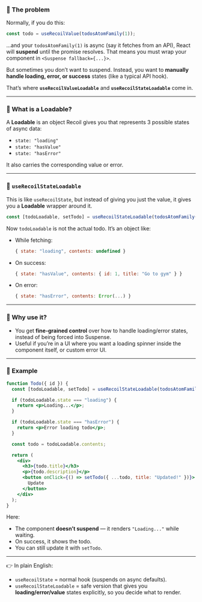 
### 🔹 The problem

Normally, if you do this:

```js
const todo = useRecoilValue(todosAtomFamily(1));
```

…and your `todosAtomFamily(1)` is async (say it fetches from an API), React will **suspend** until the promise resolves.
That means you must wrap your component in `<Suspense fallback={...}>`.

But sometimes you don’t want to suspend.
Instead, you want to **manually handle loading, error, or success** states (like a typical API hook).

That’s where **`useRecoilValueLoadable`** and **`useRecoilStateLoadable`** come in.

---

### 🔹 What is a Loadable?

A **Loadable** is an object Recoil gives you that represents 3 possible states of async data:

* `state: "loading"`
* `state: "hasValue"`
* `state: "hasError"`

It also carries the corresponding value or error.

---

### 🔹 `useRecoilStateLoadable`

This is like `useRecoilState`, but instead of giving you just the value, it gives you a **Loadable** wrapper around it.

```js
const [todoLoadable, setTodo] = useRecoilStateLoadable(todosAtomFamily(1));
```

Now `todoLoadable` is not the actual todo.
It’s an object like:

* While fetching:

  ```js
  { state: "loading", contents: undefined }
  ```
* On success:

  ```js
  { state: "hasValue", contents: { id: 1, title: "Go to gym" } }
  ```
* On error:

  ```js
  { state: "hasError", contents: Error(...) }
  ```

---

### 🔹 Why use it?

* You get **fine-grained control** over how to handle loading/error states, instead of being forced into Suspense.
* Useful if you’re in a UI where you want a loading spinner inside the component itself, or custom error UI.

---

### 🔹 Example

```jsx
function Todo({ id }) {
  const [todoLoadable, setTodo] = useRecoilStateLoadable(todosAtomFamily(id));

  if (todoLoadable.state === "loading") {
    return <p>Loading...</p>;
  }

  if (todoLoadable.state === "hasError") {
    return <p>Error loading todo</p>;
  }

  const todo = todoLoadable.contents;

  return (
    <div>
      <h3>{todo.title}</h3>
      <p>{todo.description}</p>
      <button onClick={() => setTodo({ ...todo, title: "Updated!" })}>
        Update
      </button>
    </div>
  );
}
```

Here:

* The component **doesn’t suspend** — it renders `"Loading..."` while waiting.
* On success, it shows the todo.
* You can still update it with `setTodo`.

---

👉 In plain English:

* `useRecoilState` = normal hook (suspends on async defaults).
* `useRecoilStateLoadable` = safe version that gives you **loading/error/value** states explicitly, so you decide what to render.


